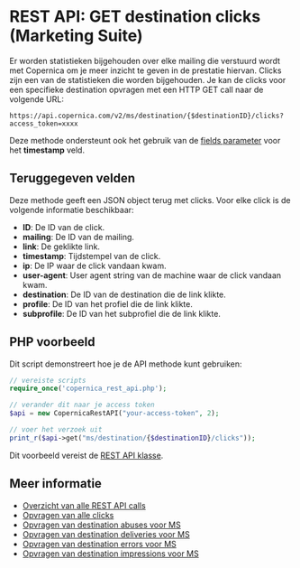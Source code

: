 # REST API: GET destination clicks (Marketing Suite)

Er worden statistieken bijgehouden over elke mailing die verstuurd wordt met 
Copernica om je meer inzicht te geven in de prestatie hiervan. Clicks zijn 
een van de statistieken die worden bijgehouden. 
Je kan de clicks voor een specifieke destination opvragen met een HTTP GET call naar de volgende URL:

`https://api.copernica.com/v2/ms/destination/{$destinationID}/clicks?access_token=xxxx`

Deze methode ondersteunt ook het gebruik van de [fields parameter](./rest-fields-parameter) 
voor het **timestamp** veld.

## Teruggegeven velden

Deze methode geeft een JSON object terug met clicks. Voor elke click 
is de volgende informatie beschikbaar:

* **ID**: De ID van de click.  
* **mailing**: De ID van de mailing.
* **link**: De geklikte link.
* **timestamp**: Tijdstempel van de click.
* **ip**: De IP waar de click vandaan kwam.
* **user-agent**: User agent string van de machine waar de click vandaan kwam.
* **destination**: De ID van de destination die de link klikte.
* **profile**: De ID van het profiel die de link klikte.
* **subprofile**: De ID van het subprofiel die de link klikte.

## PHP voorbeeld

Dit script demonstreert hoe je de API methode kunt gebruiken:

```php
// vereiste scripts
require_once('copernica_rest_api.php');

// verander dit naar je access token 
$api = new CopernicaRestAPI("your-access-token", 2);

// voer het verzoek uit
print_r($api->get("ms/destination/{$destinationID}/clicks"));
```

Dit voorbeeld vereist de [REST API klasse](./rest-php).

## Meer informatie

* [Overzicht van alle REST API calls](./rest-api)
* [Opvragen van alle clicks](./rest-get-ms-clicks)
* [Opvragen van destination abuses voor MS](./rest-get-ms-destination-abuses)
* [Opvragen van destination deliveries voor MS](./rest-get-ms-destination-deliveries)
* [Opvragen van destination errors voor MS](./rest-get-ms-destination-errors)
* [Opvragen van destination impressions voor MS](./rest-get-ms-destination-impressions)

